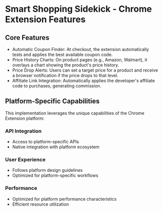 # Smart Shopping Sidekick - Chrome Extension Features

## Core Features
- Automatic Coupon Finder: At checkout, the extension automatically tests and applies the best available coupon code.
- Price History Charts: On product pages (e.g., Amazon, Walmart), it overlays a chart showing the product's price history.
- Price Drop Alerts: Users can set a target price for a product and receive a browser notification if the price drops to that level.
- Affiliate Link Integration: Automatically applies the developer's affiliate code to purchases, generating commission.

## Platform-Specific Capabilities
This implementation leverages the unique capabilities of the Chrome Extension platform:

### API Integration
- Access to platform-specific APIs
- Native integration with platform ecosystem

### User Experience
- Follows platform design guidelines
- Optimized for platform-specific workflows

### Performance
- Optimized for platform performance characteristics
- Efficient resource utilization
